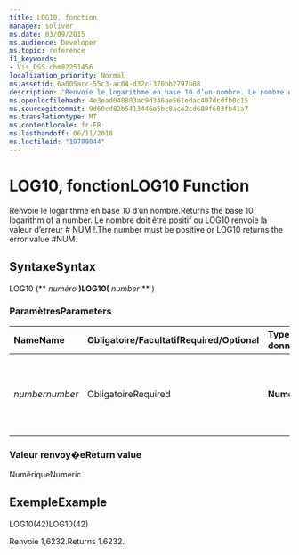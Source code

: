 ```yaml
---
title: LOG10, fonction
manager: soliver
ms.date: 03/09/2015
ms.audience: Developer
ms.topic: reference
f1_keywords:
- Vis_DSS.chm82251456
localization_priority: Normal
ms.assetid: 6a005acc-55c3-ac04-d32c-370bb2797b08
description: 'Renvoie le logarithme en base 10 d’un nombre. Le nombre doit être positif ou LOG10 renvoie la valeur d’erreur # NUM !.'
ms.openlocfilehash: 4e3ead040803ac9d346ae561edac407dcdfb0c15
ms.sourcegitcommit: 9d60cd82b5413446e5bc8ace2cd689f683fb41a7
ms.translationtype: MT
ms.contentlocale: fr-FR
ms.lasthandoff: 06/11/2018
ms.locfileid: "19789044"
---
```

# <a name="log10-function"></a><span data-ttu-id="63104-104">LOG10, fonction</span><span class="sxs-lookup"><span data-stu-id="63104-104">LOG10 Function</span></span>

<span data-ttu-id="63104-105">Renvoie le logarithme en base 10 d’un nombre.</span><span class="sxs-lookup"><span data-stu-id="63104-105">Returns the base 10 logarithm of a number.</span></span> <span data-ttu-id="63104-106">Le nombre doit être positif ou LOG10 renvoie la valeur d’erreur # NUM !.</span><span class="sxs-lookup"><span data-stu-id="63104-106">The number must be positive or LOG10 returns the error value #NUM.</span></span>
  
## <a name="syntax"></a><span data-ttu-id="63104-107">Syntaxe</span><span class="sxs-lookup"><span data-stu-id="63104-107">Syntax</span></span>

<span data-ttu-id="63104-108">LOG10 (** *numéro* **)</span><span class="sxs-lookup"><span data-stu-id="63104-108">LOG10(** *number* ** )</span></span> 
  
### <a name="parameters"></a><span data-ttu-id="63104-109">Paramètres</span><span class="sxs-lookup"><span data-stu-id="63104-109">Parameters</span></span>

|<span data-ttu-id="63104-110">**Name**</span><span class="sxs-lookup"><span data-stu-id="63104-110">**Name**</span></span>|<span data-ttu-id="63104-111">**Obligatoire/Facultatif**</span><span class="sxs-lookup"><span data-stu-id="63104-111">**Required/Optional**</span></span>|<span data-ttu-id="63104-112">**Type de données**</span><span class="sxs-lookup"><span data-stu-id="63104-112">**Data Type**</span></span>|<span data-ttu-id="63104-113">**Description**</span><span class="sxs-lookup"><span data-stu-id="63104-113">**Description**</span></span>|
|:-----|:-----|:-----|:-----|
| <span data-ttu-id="63104-114">_number_</span><span class="sxs-lookup"><span data-stu-id="63104-114">_number_</span></span> <br/> |<span data-ttu-id="63104-115">Obligatoire</span><span class="sxs-lookup"><span data-stu-id="63104-115">Required</span></span>  <br/> |<span data-ttu-id="63104-116">**Numérique**</span><span class="sxs-lookup"><span data-stu-id="63104-116">**Numeric**</span></span> <br/> | <span data-ttu-id="63104-117">Nombre dont vous souhaitez trouver le logarithme en base 10.</span><span class="sxs-lookup"><span data-stu-id="63104-117">The number whose base 10 logarithm you want to find.</span></span>  <br/> |
   
### <a name="return-value"></a><span data-ttu-id="63104-118">Valeur renvoy�e</span><span class="sxs-lookup"><span data-stu-id="63104-118">Return value</span></span>

<span data-ttu-id="63104-119">Numérique</span><span class="sxs-lookup"><span data-stu-id="63104-119">Numeric</span></span>
  
## <a name="example"></a><span data-ttu-id="63104-120">Exemple</span><span class="sxs-lookup"><span data-stu-id="63104-120">Example</span></span>

<span data-ttu-id="63104-121">LOG10(42)</span><span class="sxs-lookup"><span data-stu-id="63104-121">LOG10(42)</span></span> 
  
<span data-ttu-id="63104-122">Renvoie 1,6232.</span><span class="sxs-lookup"><span data-stu-id="63104-122">Returns 1.6232.</span></span> 
  

